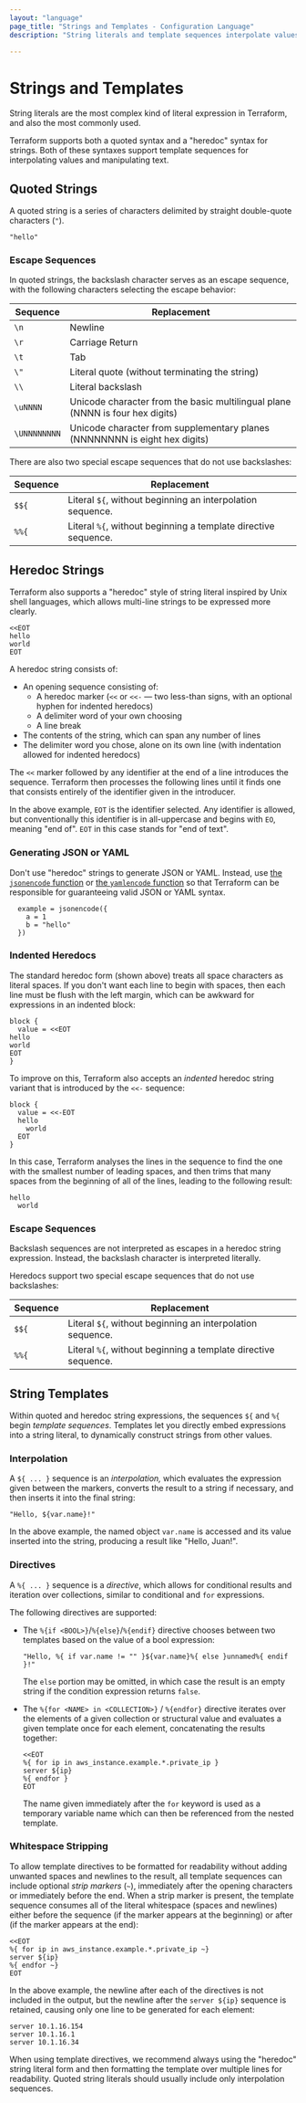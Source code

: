 ```yaml
---
layout: "language"
page_title: "Strings and Templates - Configuration Language"
description: "String literals and template sequences interpolate values and manipulate text. Learn about both quoted and heredoc string syntax."

---
```


# Strings and Templates

String literals are the most complex kind of literal expression in
Terraform, and also the most commonly used.

Terraform supports both a quoted syntax and a "heredoc" syntax for strings.
Both of these syntaxes support template sequences for interpolating values and
manipulating text.

## Quoted Strings

A quoted string is a series of characters delimited by straight double-quote
characters (`"`).

```
"hello"
```

### Escape Sequences

In quoted strings, the backslash character serves as an escape
sequence, with the following characters selecting the escape behavior:

| Sequence     | Replacement                                                                   |
| ------------ | ----------------------------------------------------------------------------- |
| `\n`         | Newline                                                                       |
| `\r`         | Carriage Return                                                               |
| `\t`         | Tab                                                                           |
| `\"`         | Literal quote (without terminating the string)                                |
| `\\`         | Literal backslash                                                             |
| `\uNNNN`     | Unicode character from the basic multilingual plane (NNNN is four hex digits) |
| `\UNNNNNNNN` | Unicode character from supplementary planes (NNNNNNNN is eight hex digits)    |

There are also two special escape sequences that do not use backslashes:

| Sequence | Replacement |
| ---      | ----        |
| `$${`    | Literal `${`, without beginning an interpolation sequence. |
| `%%{`    | Literal `%{`, without beginning a template directive sequence. |

## Heredoc Strings

Terraform also supports a "heredoc" style of string literal inspired by Unix
shell languages, which allows multi-line strings to be expressed more clearly.

```hcl
<<EOT
hello
world
EOT
```

A heredoc string consists of:

- An opening sequence consisting of:
    - A heredoc marker (`<<` or `<<-` — two less-than signs, with an optional hyphen for indented heredocs)
    - A delimiter word of your own choosing
    - A line break
- The contents of the string, which can span any number of lines
- The delimiter word you chose, alone on its own line (with indentation allowed for indented heredocs)

The `<<` marker followed by any identifier at the end of a line introduces the
sequence. Terraform then processes the following lines until it finds one that
consists entirely of the identifier given in the introducer.

In the above example, `EOT` is the identifier selected. Any identifier is
allowed, but conventionally this identifier is in all-uppercase and begins with
`EO`, meaning "end of". `EOT` in this case stands for "end of text".

### Generating JSON or YAML

Don't use "heredoc" strings to generate JSON or YAML. Instead, use
[the `jsonencode` function](/docs/language/functions/jsonencode.html) or
[the `yamlencode` function](/docs/language/functions/yamlencode.html) so that Terraform
can be responsible for guaranteeing valid JSON or YAML syntax.

```hcl
  example = jsonencode({
    a = 1
    b = "hello"
  })
```

### Indented Heredocs

The standard heredoc form (shown above) treats all space characters as literal
spaces. If you don't want each line to begin with spaces, then each line must be
flush with the left margin, which can be awkward for expressions in an
indented block:

```hcl
block {
  value = <<EOT
hello
world
EOT
}
```

To improve on this, Terraform also accepts an _indented_ heredoc string variant
that is introduced by the `<<-` sequence:

```hcl
block {
  value = <<-EOT
  hello
    world
  EOT
}
```

In this case, Terraform analyses the lines in the sequence to find the one
with the smallest number of leading spaces, and then trims that many spaces
from the beginning of all of the lines, leading to the following result:

```
hello
  world
```

### Escape Sequences

Backslash sequences are not interpreted as escapes in a heredoc string
expression. Instead, the backslash character is interpreted literally.

Heredocs support two special escape sequences that do not use backslashes:

| Sequence | Replacement |
| ---      | ----        |
| `$${`    | Literal `${`, without beginning an interpolation sequence. |
| `%%{`    | Literal `%{`, without beginning a template directive sequence. |


## String Templates

Within quoted and heredoc string expressions, the sequences `${` and `%{` begin
_template sequences_. Templates let you directly embed expressions into a string
literal, to dynamically construct strings from other values.

### Interpolation

A `${ ... }` sequence is an _interpolation,_ which evaluates the expression
given between the markers, converts the result to a string if necessary, and
then inserts it into the final string:

```hcl
"Hello, ${var.name}!"
```

In the above example, the named object `var.name` is accessed and its value
inserted into the string, producing a result like "Hello, Juan!".

### Directives

A `%{ ... }` sequence is a _directive_, which allows for conditional
results and iteration over collections, similar to conditional
and `for` expressions.

The following directives are supported:

* The `%{if <BOOL>}`/`%{else}`/`%{endif}` directive chooses between two templates based
  on the value of a bool expression:

    ```hcl
    "Hello, %{ if var.name != "" }${var.name}%{ else }unnamed%{ endif }!"
    ```

    The `else` portion may be omitted, in which case the result is an empty
    string if the condition expression returns `false`.

* The `%{for <NAME> in <COLLECTION>}` / `%{endfor}` directive iterates over the
  elements of a given collection or structural value and evaluates a given
  template once for each element, concatenating the results together:

    ```hcl
    <<EOT
    %{ for ip in aws_instance.example.*.private_ip }
    server ${ip}
    %{ endfor }
    EOT
    ```

    The name given immediately after the `for` keyword is used as a temporary
    variable name which can then be referenced from the nested template.

### Whitespace Stripping

To allow template directives to be formatted for readability without adding
unwanted spaces and newlines to the result, all template sequences can include
optional _strip markers_ (`~`), immediately after the opening characters or
immediately before the end. When a strip marker is present, the template
sequence consumes all of the literal whitespace (spaces and newlines) either
before the sequence (if the marker appears at the beginning) or after (if the
marker appears at the end):

```hcl
<<EOT
%{ for ip in aws_instance.example.*.private_ip ~}
server ${ip}
%{ endfor ~}
EOT
```

In the above example, the newline after each of the directives is not included
in the output, but the newline after the `server ${ip}` sequence is retained,
causing only one line to be generated for each element:

```
server 10.1.16.154
server 10.1.16.1
server 10.1.16.34
```

When using template directives, we recommend always using the "heredoc" string
literal form and then formatting the template over multiple lines for
readability. Quoted string literals should usually include only interpolation
sequences.
